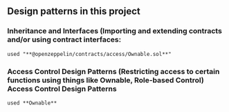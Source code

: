 ## Design patterns in this project

### Inheritance and Interfaces (Importing and extending contracts and/or using contract interfaces:
    used "**@openzeppelin/contracts/access/Ownable.sol**"

### Access Control Design Patterns (Restricting access to certain functions using things like Ownable, Role-based Control) Access Control Design Patterns
    used **Ownable**

